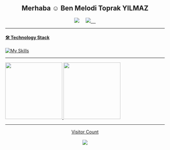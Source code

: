 <h2 align='center'> Merhaba ☺️ Ben Melodi Toprak YILMAZ  </h2>

<p align='center'>
 <a href="mailto:melodiylmz.1999@gmail.com"><img src="https://img.shields.io/badge/Outlook-0078D4.svg?&style=for-the-badge&logo=microsoft%20outlook&logoColor=white" /></a>&nbsp;&nbsp;&nbsp;&nbsp;
 <a href="https://www.linkedin.com/in/meloditprk//"><img src="https://img.shields.io/badge/linkedin-%230077B5.svg?&style=for-the-badge&logo=linkedin&logoColor=white" /</a>&nbsp;&nbsp;&nbsp;&nbsp;

     

 ---
#### 🛠 Technology Stack

[![My Skills](https://skillicons.dev/icons?i=java,spring,idea,git)](https://skillicons.dev)
 
 ---

<div align="height">
  <a href="https://github.com/meloditoprakyilmaz">
  <img height="180em" src="https://github-readme-stats.vercel.app/api?username=meloditoprakyilmaz&show_icons=true&theme=dark"/>
  <img height="180em" src="https://github-readme-stats.vercel.app/api/top-langs/?username=meloditoprakyilmz&theme=dark&layout=compact"/>
</div>
 
 ---
 
 <p align="center"> 
  Visitor Count<br><br>
  <img src="https://profile-counter.glitch.me/meloditoprakyilmaz/count.svg" />
</p>

</div>
